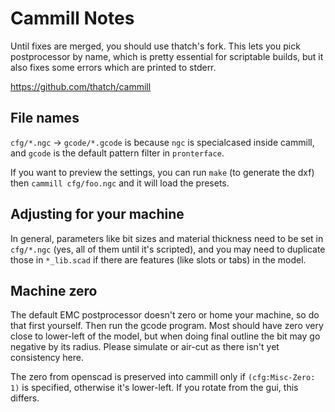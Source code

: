 # Cammill Notes

Until fixes are merged, you should use thatch's fork.  This lets you pick
postprocessor by name, which is pretty essential for scriptable builds, but it
also fixes some errors which are printed to stderr.

https://github.com/thatch/cammill

## File names

`cfg/*.ngc` -> `gcode/*.gcode` is because `ngc` is specialcased inside cammill,
and `gcode` is the default pattern filter in `pronterface`.

If you want to preview the settings, you can run `make` (to generate the dxf)
then `cammill cfg/foo.ngc` and it will load the presets.

## Adjusting for your machine

In general, parameters like bit sizes and material thickness need to be set in
`cfg/*.ngc` (yes, all of them until it's scripted), and you may need to
duplicate those in `*_lib.scad` if there are features (like slots or tabs) in
the model.

## Machine zero

The default EMC postprocessor doesn't zero or home your machine, so do that
first yourself.  Then run the gcode program.  Most should have zero very close
to lower-left of the model, but when doing final outline the bit may go
negative by its radius.  Please simulate or air-cut as there isn't yet
consistency here.

The zero from openscad is preserved into cammill only if `(cfg:Misc-Zero: 1)`
is specified, otherwise it's lower-left.  If you rotate from the gui, this
differs.

